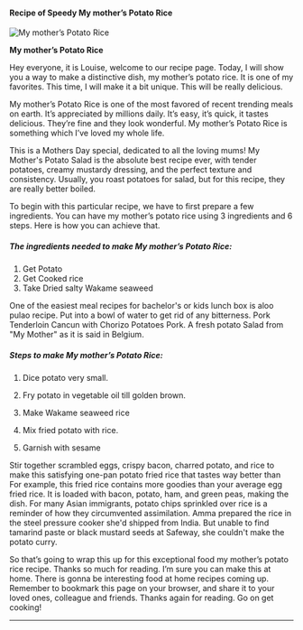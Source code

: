             

#### Recipe of Speedy My mother’s Potato Rice

![My mother’s Potato Rice](https://img-global.cpcdn.com/recipes/29c0c22570feafc0/751x532cq70/my-mothers-potato-rice-recipe-main-photo.jpg)

**My mother’s Potato Rice**

Hey everyone, it is Louise, welcome to our recipe page. Today, I will show you a way to make a distinctive dish, my mother’s potato rice. It is one of my favorites. This time, I will make it a bit unique. This will be really delicious.

My mother’s Potato Rice is one of the most favored of recent trending meals on earth. It’s appreciated by millions daily. It’s easy, it’s quick, it tastes delicious. They’re fine and they look wonderful. My mother’s Potato Rice is something which I’ve loved my whole life.

This is a Mothers Day special, dedicated to all the loving mums! My Mother's Potato Salad is the absolute best recipe ever, with tender potatoes, creamy mustardy dressing, and the perfect texture and consistency. Usually, you roast potatoes for salad, but for this recipe, they are really better boiled.

To begin with this particular recipe, we have to first prepare a few ingredients. You can have my mother’s potato rice using 3 ingredients and 6 steps. Here is how you can achieve that.

##### The ingredients needed to make My mother’s Potato Rice:

1.  Get Potato
2.  Get Cooked rice
3.  Take Dried salty Wakame seaweed

One of the easiest meal recipes for bachelor's or kids lunch box is aloo pulao recipe. Put into a bowl of water to get rid of any bitterness. Pork Tenderloin Cancun with Chorizo Potatoes Pork. A fresh potato Salad from "My Mother" as it is said in Belgium.

##### Steps to make My mother’s Potato Rice:

1.  Dice potato very small.
2.  Fry potato in vegetable oil till golden brown.

4.  Make Wakame seaweed rice
5.  Mix fried potato with rice.
6.  Garnish with sesame

Stir together scrambled eggs, crispy bacon, charred potato, and rice to make this satisfying one-pan potato fried rice that tastes way better than For example, this fried rice contains more goodies than your average egg fried rice. It is loaded with bacon, potato, ham, and green peas, making the dish. For many Asian immigrants, potato chips sprinkled over rice is a reminder of how they circumvented assimilation. Amma prepared the rice in the steel pressure cooker she'd shipped from India. But unable to find tamarind paste or black mustard seeds at Safeway, she couldn't make the potato curry.

So that’s going to wrap this up for this exceptional food my mother’s potato rice recipe. Thanks so much for reading. I’m sure you can make this at home. There is gonna be interesting food at home recipes coming up. Remember to bookmark this page on your browser, and share it to your loved ones, colleague and friends. Thanks again for reading. Go on get cooking!

* * *